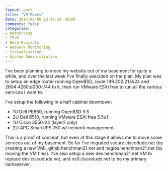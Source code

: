 ```yaml
---
layout: post
title: "VM Moves"
date: 2014-06-08 13:45:34 -0500
comments: false
categories:
- Networking
- IPv6
- Nerd Projects
- Network Monitoring
- Virtualization
- System Administration
---
```

I've been planning to move my website out of my basement for quite a while, and over the last week I've finally executed on the plan. My plan was to setup an edge router running OpenBSD, route 199.202.21.0/24 and 2604:4280:d000::/44 to it, then run VMware ESXi free to run all the various services I want to.

<!--more-->

I've setup the following in a half cabinet downtown:

*  1U Dell PE860, running OpenBSD 5.5
*  2U Dell R510, running VMware ESXi free 5.5u1
*  1U Cisco 3550-24 (layer2 only)
*  2U APC SmartUPS 750 w/ network management

This is a proof of concept, but even at this stage it allows me to move some services out of my basement. So far I've migrated secure.ciscodude.net (by creating a new VM), gitlab.henchman21.net  and nagios.henchman21.net (by moving the VM files). I've also setup a new dev.henchman21.net VM to replace dev.ciscodude.net, and ns0.ciscodude.net to be my primary nameserver.
